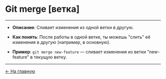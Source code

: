 # **Git merge [ветка]**

---

- **Описание**: Сливает изменения из одной ветки в другую.

- **Как понять**: После работы в одной ветке, ты можешь "слить" её изменения в другую (например, в основную).

- **Пример**: `git merge new-feature` — сливает изменения из ветки "new-feature" 
в текущую ветку.

---

[← На главную](./readme.md)